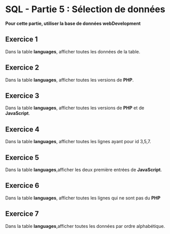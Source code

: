 # SQL - Partie 5 : Sélection de données

**Pour cette partie, utiliser la base de données webDevelopment**

## Exercice 1
Dans la table **languages**, afficher toutes les données de la table.

## Exercice 2
Dans la table **languages**, afficher toutes les versions de **PHP**.

## Exercice 3
Dans la table **languages**, afficher toutes les versions de **PHP** et de **JavaScript**.

## Exercice 4
Dans la table **languages**, afficher toutes les lignes ayant pour id 3,5,7.

## Exercice 5
Dans la table **languages**,afficher les deux première entrées de **JavaScript**.

## Exercice 6
Dans la table **languages**, afficher toutes les lignes qui ne sont pas du **PHP**

## Exercice 7
Dans la table **languages**,afficher toutes les données par ordre alphabétique.